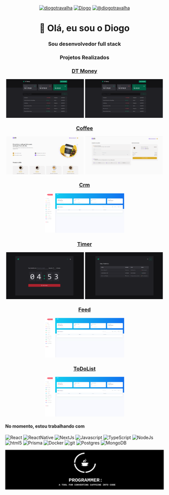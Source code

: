 <p align="center">
<a href="https://twitter.com/diogotravalha" target="blank"><img align="center" src="https://cdn.jsdelivr.net/npm/simple-icons@3.0.1/icons/twitter.svg" alt="diogotravalha" height="30" width="30" /></a>
<a href="https://www.linkedin.com/in/diogotravalha" target="blank"><img align="center" src="https://cdn.jsdelivr.net/npm/simple-icons@3.0.1/icons/linkedin.svg" alt="Diogo" height="30" width="30" /></a>
<a href="https://www.instagram.com/diogotravalha/" target="blank"><img align="center" src="https://cdn.jsdelivr.net/npm/simple-icons@3.0.1/icons/instagram.svg" alt="@diogotravalha" height="30" width="30" /></a>
</p>
<h1 align="center">👋 Olá, eu sou o Diogo</h1>
<h3 align="center">Sou desenvolvedor full stack</h3>

<h3 align="center">Projetos Realizados</h3>


<div align="center">

### [DT Money](https://github.com/DiogoTravalha/DTMoney)

<a href="https://github.com/DiogoTravalha/DTMoney" target="blank"><img align="center" src="https://github.com/DiogoTravalha/DTMoney/blob/main/preview.png" alt="dtmoney" width="49%" /><a>  </a><img align="center" src="https://github.com/DiogoTravalha/DTMoney/blob/main/preview.png" alt="dtmoney" width="49%" /></a>

### [Coffee](https://github.com/DiogoTravalha/Coffee)
<a href="https://github.com/DiogoTravalha/Coffee" target="blank"><img align="center" src="https://github.com/DiogoTravalha/Coffee/blob/main/preview.png" alt="coffee" width="49%" /><a>  </a><img align="center" src="https://github.com/DiogoTravalha/Coffee/raw/main/preview2.png" alt="coffee" width="49%" /></a>

### [Crm](https://github.com/DiogoTravalha/CRM)
<a href="https://github.com/DiogoTravalha/CRM" target="blank"><img src="https://github.com/DiogoTravalha/CRM/raw/main/crm.png" width="50%" ><a/>

### [Timer](https://github.com/DiogoTravalha/Timer)

<a href="https://github.com/DiogoTravalha/Timer" target="blank"><img align="center" src="https://github.com/DiogoTravalha/Timer/raw/main/preview.png" alt="timer" width="49%" /><a>  </a><img align="center" src="https://github.com/DiogoTravalha/Timer/raw/main/preview1.png" alt="timer" width="49%" /></a>

### [Feed](https://github.com/DiogoTravalha/igniteFeed)
<a href="https://github.com/DiogoTravalha/igniteFeed" target="blank"><img src="https://github.com/DiogoTravalha/CRM/raw/main/crm.png" width="50%" ><a/>

### [ToDoList](https://github.com/DiogoTravalha/TodoList)
<a href="https://github.com/DiogoTravalha/TodoList" target="blank"><img src="https://github.com/DiogoTravalha/CRM/raw/main/crm.png" width="50%" ><a/>

</div>

#### No momento, estou trabalhando com
![React](https://img.shields.io/badge/-React-45b8d8?style=flat-square&logo=react&logoColor=white)
![ReactNative](https://img.shields.io/badge/React%20Native-69529c?style=flat-square&logo=react&logoColor=white)
![NextJs](https://img.shields.io/badge/Next%20Js-000000?style=flat-square&logo=Next.js&logoColor=white)
![Javascript](https://img.shields.io/badge/Javascript-F7DF1E?style=flat-square&logo=JavaScript&logoColor=white)
![TypeScript](https://img.shields.io/badge/-TypeScript-007ACC?style=flat-square&logo=typescript&logoColor=white)
![NodeJs](https://img.shields.io/badge/Node%20JS-8eca4c?style=flat-square&logo=Node.js&logoColor=white)
![html5](https://img.shields.io/badge/-HTML5-E34F26?style=flat-square&logo=html5&logoColor=white) 
![Prisma](https://img.shields.io/badge/prisma-163249?style=flat-square&logo=prisma&logoColor=white) 
![Docker](https://img.shields.io/badge/-Docker-46a2f1?style=flat-square&logo=docker&logoColor=white)
![git](https://img.shields.io/badge/-Git-F05032?style=flat-square&logo=git&logoColor=white)
![Postgres](https://img.shields.io/badge/Postgres-30608e?style=flat-square&logo=PostgreSQL&logoColor=white)
![MongoDB](https://img.shields.io/badge/-MongoDB-13aa52?style=flat-square&logo=mongodb&logoColor=white)

![Screenshot](https://raw.githubusercontent.com/DiogoTravalha/CRM/main/banneradm.png)
